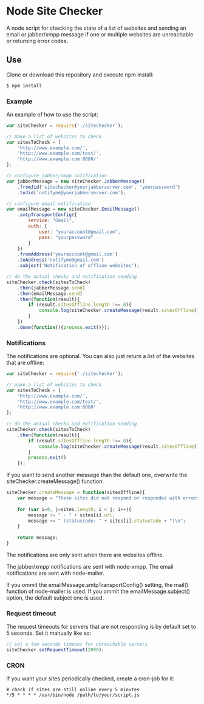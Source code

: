 # Node Site Checker

A node script for checking the state of a list of websites and sending an email or jabber/xmpp message if one or multiple websites are unreachable or returning error codes.

## Use

Clone or download this repository and execute npm install:

```bash
$ npm install
```
### Example

An example of how to use the script:

```javascript
var siteChecker = require('./sitechecker');

// make a list of websites to check
var sitesToCheck = [
	'http://www.example.com/',
	'http://www.example.com/test/',
	'http://www.example.com:8080/'
];

// configure jabber/xmpp notification
var jabberMessage = new siteChecker.JabberMessage()
	.fromJid('sitechecker@yourjabberserver.com', 'yourpassword')
	.toJid('notifyme@yourjabberserver.com');

// configure email notification
var emailMessage = new siteChecker.EmailMessage()
	.smtpTransportConfig({
		service: "Gmail",
		auth: {
			user: "youraccount@gmail.com",
			pass: "yourpassword"
		}
	})
	.fromAddress('youraccount@gmail.com')
	.toAddress('notifyme@gmail.com')
	.subject('Notification of offline websites');

// do the actual checks and notification sending
siteChecker.check(sitesToCheck)
	.then(jabberMessage.send)
	.then(emailMessage.send)
	.then(function(result){
		if (result.sitesOffline.length !== 0){
			console.log(siteChecker.createMessage(result.sitesOffline));
		}
	})
	.done(function(){process.exit()});
```

### Notifications

The notifications are optional. You can also just return a list of the websites that are offline:

```javascript
var siteChecker = require('./sitechecker');

// make a list of websites to check
var sitesToCheck = [
	'http://www.example.com/',
	'http://www.example.com/test/',
	'http://www.example.com:8080'
];

// do the actual checks and notification sending
siteChecker.check(sitesToCheck)
	.then(function(result){
		if (result.sitesOffline.length !== 0){
			console.log(siteChecker.createMessage(result.sitesOffline));
		}
		process.exit()
	});
```

If you want to send another message than the default one, overwrite the siteChecker.createMessage() function:

```javascript
siteChecker.createMessage = function(sitesOffline){
	var message = "These sites did not respond or responded with errors:\n\n";
	
	for (var i=0, j=sites.length; i < j; i++){
		message += " - " + sites[i].url;
		message += " (statuscode: " + sites[i].statusCode + ")\n";
	}
	
	return message;
}
```

The notifications are only sent when there are websites offline.

The jabber/xmpp notifications are sent with node-xmpp. The email notifications are sent with node-mailer.

If you ommit the emailMessage.smtpTransportConfig() setting, the mail() function of node-mailer is used. If you ommit the emailMessage.subject() option, the default subject one is used.

### Request timeout

The request timeouts for servers that are not responding is by default set to 5 seconds. Set it manually like so:

```javascript
// set a two seconds timeout for unreachable servers
siteChecker.setRequestTimeout(2000);
```

### CRON

If you want your sites periodically checked, create a cron-job for it:

```
# check if sites are still online every 5 minutes
*/5 * * * * /usr/bin/node /path/to/your/script.js
```